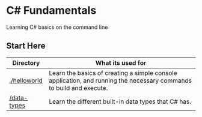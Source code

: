 # C# Fundamentals

Learning C# basics on the command line

## Start Here

| Directory | What its used for |
| --------- | ----------------- |
| [./helloworld](./helloworld/README.md) | Learn the basics of creating a simple console application, and running the necessary commands to build and execute. |
| [/data-types](./data-types/README.md) | Learn the different built-in data types that C# has. |
